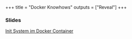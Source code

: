 +++
title = "Docker Knowhows"
outputs = ["Reveal"]
+++

### Slides
[Init System im Docker Container](/slides/docker-init)